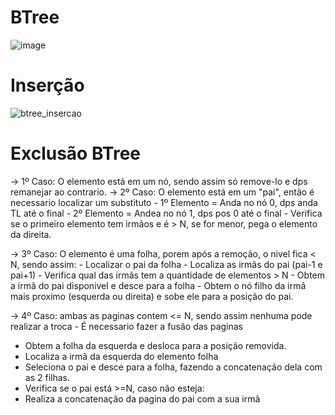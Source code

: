 # BTree

![image](https://github.com/barretowski/BTree/assets/69700545/b242c8bf-4524-46c1-b68b-816bd0b50e0c)

# Inserção
![btree_insercao](https://github.com/barretowski/BTree/assets/69700545/10f4e5d6-0e28-4b5d-a7be-cb9a7e94262b)

# Exclusão BTree

-> 1º Caso: O elemento está em um nó, sendo assim só remove-lo e dps remanejar ao contrario.
-> 2º Caso: O elemento está em um "pai", então é necessario localizar um substituto
	- 1º Elemento = Anda no nó 0, dps anda TL até o final
	- 2º Elemento = Andea no nó 1, dps pos 0 até o final
	- Verifica se o primeiro elemento tem irmãos e é > N, se for menor, pega o elemento da direita.
	
-> 3º Caso: O elemento é uma folha, porem após a remoção, o nivel fica < N, sendo assim:
	- Localizar o pai da folha
	- Localiza as irmãs do pai (pai-1 e pai+1)
	- Verifica qual das irmãs tem a quantidade de elementos > N
	- Obtem a irmã do pai disponivel e desce para a folha
	- Obtem o nó filho da irmã mais proximo (esquerda ou direita) e sobe ele para a posição do pai.

-> 4º Caso: ambas as paginas contem <= N, sendo assim nenhuma pode realizar a troca
	- É necessario fazer a fusão das paginas
  - Obtem a folha da esquerda e desloca para a posição removida.
  - Localiza a irmã da esquerda do elemento folha
  - Seleciona o pai e desce para a folha, fazendo a concatenação dela com as 2 filhas.
  - Verifica se o pai está >=N, caso não esteja: 
  - Realiza a concatenação da pagina do pai com a sua irmã
